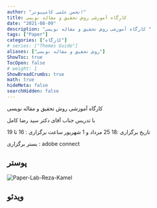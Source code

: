 ```yaml
---
author: "انجمن علمی کامپیوتر"
title: کارگاه آموزشی روش تحقیق و مقاله نویسی 
date: "2021-08-09"
description: "کارگاه آموزشی روش تحقیق و مقاله نویسی "
tags: ["Paper"]
categories: ["کارگاه"]
# series: ["Themes Guide"]
aliases: ["روش تحقیق و مقاله نویسی"]
ShowToc: true
TocOpen: false
# weight: 1
ShowBreadCrumbs: true
math: true
hideMeta: false
searchHidden: false
---
```


کارگاه آموزشی روش تحقیق و مقاله نویسی 

با تدریس جناب آقای دکتر سید رضا کامل 

تاریخ برگزاری :18 25 مرداد و 1 شهریور 
ساعت برگزاری : 16 تا 19 

بستر برگزاری : adobe connect

<!--more-->

## پوستر 

![Paper-Lab-Reza-Kamel](../images/Paper-Lab-iaum.jpg)

## ویدئو
